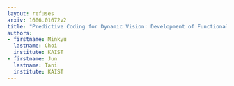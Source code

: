 ```yaml
---
layout: refuses
arxiv: 1606.01672v2
title: "Predictive Coding for Dynamic Vision: Development of Functional Hierarchy in a Multiple Spatio-Temporal Scales RNN Model"
authors:
- firstname: Minkyu
  lastname: Choi
  institute: KAIST
- firstname: Jun
  lastname: Tani
  institute: KAIST
---
```

